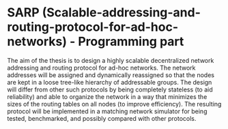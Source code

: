 # SARP (Scalable-addressing-and-routing-protocol-for-ad-hoc-networks) - Programming part
The aim of the thesis is to design a highly scalable decentralized network addressing and routing protocol for ad-hoc networks. The network addresses will be assigned and dynamically reassigned so that the nodes are kept in a loose tree-like hierarchy of addressable groups. The design will differ from other such protocols by being completely stateless (to aid reliability) and able to organize the network in a way that minimizes the sizes of the routing tables on all nodes (to improve efficiency). The resulting protocol will be implemented in a matching network simulator for being tested, benchmarked, and possibly compared with other protocols.

